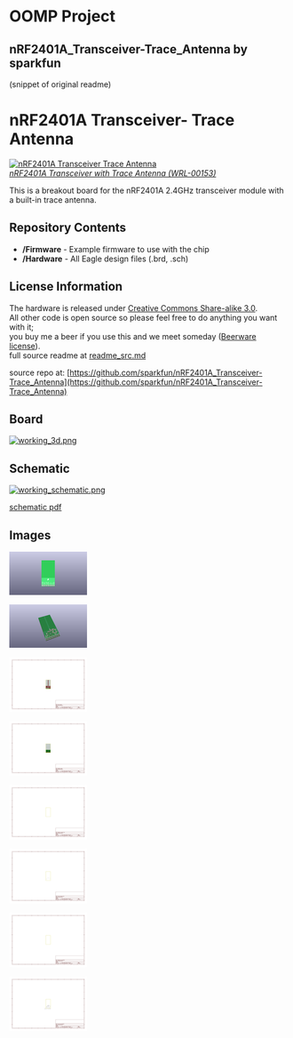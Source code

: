 # OOMP Project  
## nRF2401A_Transceiver-Trace_Antenna  by sparkfun  
  
(snippet of original readme)  
  
nRF2401A Transceiver- Trace Antenna  
==================================  
[![nRF2401A Transceiver Trace Antenna](https://dlnmh9ip6v2uc.cloudfront.net/images/products/1/5/3/00153-01_i_ma.jpg)    
*nRF2401A Transceiver with Trace Antenna (WRL-00153)*](https://github.com/sparkfun/nRF2401A_Transceiver-Trace_Antenna)  
  
This is a breakout board for the nRF2401A 2.4GHz transceiver module with a built-in trace antenna.   
  
Repository Contents  
-------------------  
* **/Firmware** - Example firmware to use with the chip  
* **/Hardware** - All Eagle design files (.brd, .sch)  
  
  
License Information  
-------------------  
The hardware is released under [Creative Commons Share-alike 3.0](http://creativecommons.org/licenses/by-sa/3.0/).    
All other code is open source so please feel free to do anything you want with it;   
you buy me a beer if you use this and we meet someday ([Beerware license](http://en.wikipedia.org/wiki/Beerware)).  
  full source readme at [readme_src.md](readme_src.md)  
  
source repo at: [https://github.com/sparkfun/nRF2401A_Transceiver-Trace_Antenna](https://github.com/sparkfun/nRF2401A_Transceiver-Trace_Antenna)  
## Board  
  
[![working_3d.png](working_3d_600.png)](working_3d.png)  
## Schematic  
  
[![working_schematic.png](working_schematic_600.png)](working_schematic.png)  
  
[schematic pdf](working_schematic.pdf)  
## Images  
  
[![working_3D_bottom.png](working_3D_bottom_140.png)](working_3D_bottom.png)  
  
[![working_3D_top.png](working_3D_top_140.png)](working_3D_top.png)  
  
[![working_assembly_page_01.png](working_assembly_page_01_140.png)](working_assembly_page_01.png)  
  
[![working_assembly_page_02.png](working_assembly_page_02_140.png)](working_assembly_page_02.png)  
  
[![working_assembly_page_03.png](working_assembly_page_03_140.png)](working_assembly_page_03.png)  
  
[![working_assembly_page_04.png](working_assembly_page_04_140.png)](working_assembly_page_04.png)  
  
[![working_assembly_page_05.png](working_assembly_page_05_140.png)](working_assembly_page_05.png)  
  
[![working_assembly_page_06.png](working_assembly_page_06_140.png)](working_assembly_page_06.png)  
